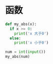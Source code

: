 # 函数

```python
def my_abs(x):
  if x >= 0:
    print('x 大于0')
  else:
    print('x 小于0')

num = int(input())
my_abs(num)
```